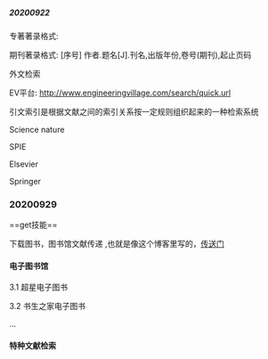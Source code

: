##### 20200922

专著著录格式:



期刊著录格式: [序号] 作者.题名[J].刊名,出版年份,卷号(期刊),起止页码





外文检索

EV平台:   http://www.engineeringvillage.com/search/quick.url



引文索引是根据文献之间的索引关系按一定规则组织起来的一种检索系统





Science nature

SPIE

Elsevier



Springer



### 20200929

==get技能==

下载图书，图书馆文献传递  ,也就是像这个博客里写的，[传送门](https://www.douban.com/group/topic/173411641/)

#### 电子图书馆

3.1 超星电子图书

3.2 书生之家电子图书

...

#### 特种文献检索